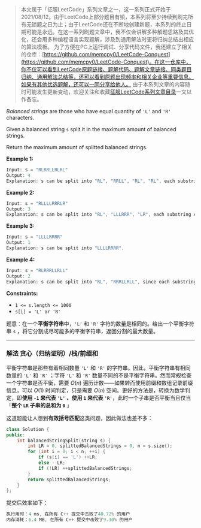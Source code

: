 > 本文属于「征服LeetCode」系列文章之一，这一系列正式开始于2021/08/12。由于LeetCode上部分题目有锁，本系列将至少持续到刷完所有无锁题之日为止；由于LeetCode还在不断地创建新题，本系列的终止日期可能是永远。在这一系列刷题文章中，我不仅会讲解多种解题思路及其优化，还会用多种编程语言实现题解，涉及到通用解法时更将归纳总结出相应的算法模板。
> <b></b>
> 为了方便在PC上运行调试、分享代码文件，我还建立了相关的仓库：[https://github.com/memcpy0/LeetCode-Conquest](https://github.com/memcpy0/LeetCode-Conquest)。在这一仓库中，你不仅可以看到LeetCode原题链接、题解代码、题解文章链接、同类题目归纳、通用解法总结等，还可以看到原题出现频率和相关企业等重要信息。如果有其他优选题解，还可以一同分享给他人。
> <b></b>
> 由于本系列文章的内容随时可能发生更新变动，欢迎关注和收藏[征服LeetCode系列文章目录](https://memcpy0.blog.csdn.net/article/details/119656559)一文以作备忘。

*Balanced strings* are those who have equal quantity of `'L'` and `'R'` characters.

Given a balanced string `s` split it in the maximum amount of balanced strings.

Return the maximum amount of splitted balanced strings.

 

**Example 1:**

```swift
Input: s = "RLRRLLRLRL"
Output: 4
Explanation: s can be split into "RL", "RRLL", "RL", "RL", each substring contains same number of 'L' and 'R'.
```

**Example 2:**

```swift
Input: s = "RLLLLRRRLR"
Output: 3
Explanation: s can be split into "RL", "LLLRRR", "LR", each substring contains same number of 'L' and 'R'.
```

**Example 3:**

```swift
Input: s = "LLLLRRRR"
Output: 1
Explanation: s can be split into "LLLLRRRR".
```

**Example 4:**

```swift
Input: s = "RLRRRLLRLL"
Output: 2
Explanation: s can be split into "RL", "RRRLLRLL", since each substring contains an equal number of 'L' and 'R'
```

 

**Constraints:**
- `1 <= s.length <= 1000`
-  `s[i] = 'L' or 'R'`

题意：在一个**平衡字符串**中，`'L'` 和 `'R'` 字符的数量是相同的。给出一个平衡字符串 `s` ，将它分割成尽可能多的平衡字符串，返回分割的最大数量。

---
### 解法 贪心（归纳证明）/栈/前缀和
平衡字符串是那些有着相同数量 `'L'` 和 `'R'` 的字符串。因此，平衡字符串有相同数量的 `'L'` 和 `'R'` ；字符 `'L'` 和 `'R'` 数量不同的不是平衡字符串。然而常规检查一个字符串是否平衡，需要 $O(n)$ 遍历计数——如果转而使用前缀和数组记录前缀信息，可以 $O(1)$ 时间判定，只是需要 $O(n)$ 空间。更好的方法是，转换为数学判定，即**使用 `-1` 来代表 `'L'` 、使用 `1` 来代表 `'R'`**，此时一个子串是否平衡当且仅当「**整个 `LR` 子串的总和为 `0`** 」

这道题能让人想到**有效括号匹配**这类问题，因此做法也差不多：
```cpp
class Solution {
public:
    int balancedStringSplit(string s) {
        int LR = 0, splittedBalancedStrings = 0, n = s.size();
        for (int i = 0; i < n; ++i) {
            if (s[i] == 'L') ++LR;
            else --LR;
            if (!LR) ++splittedBalancedStrings;
        }
        return splittedBalancedStrings;
    }
};
```
提交后效率如下：
```cpp
执行用时：4 ms, 在所有 C++ 提交中击败了40.72% 的用户
内存消耗：6.4 MB, 在所有 C++ 提交中击败了9.30% 的用户
```
